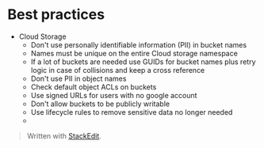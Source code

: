 
# Best practices

- Cloud Storage
	- Don't use personally identifiable information (PII) in bucket names
	- Names must be unique on the entire Cloud storage namespace
	- If a lot of buckets are needed use GUIDs for bucket names plus retry logic in case of collisions and keep a cross reference
	- Don't use PII in object names 
	- Check default object ACLs on buckets
	- Use signed URLs for users with no google account
	- Don't allow buckets to be publicly writable
	- Use lifecycle rules to remove sensitive data no longer needed
	- 

> Written with [StackEdit](https://stackedit.io/).
<!--stackedit_data:
eyJoaXN0b3J5IjpbLTE3Njg1ODY4NzJdfQ==
-->